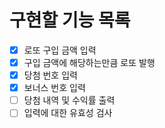 # 구현할 기능 목록

- [x] 로또 구입 금액 입력
- [x] 구입 금액에 해당하는만큼 로또 발행
- [x] 당첨 번호 입력
- [x] 보너스 번호 입력
- [ ] 당첨 내역 및 수익률 출력
- [ ] 입력에 대한 유효성 검사
